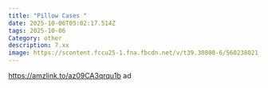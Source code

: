```yaml
---
title: "Pillow Cases "
date: 2025-10-06T05:02:17.514Z
tags: 2025-10-06
Category: other
description: 7.xx
image: https://scontent.fccu25-1.fna.fbcdn.net/v/t39.30808-6/560238021_122222366492103168_2269192066360458155_n.jpg?stp=dst-jpg_p526x296_tt6&_nc_cat=105&ccb=1-7&_nc_sid=aa7b47&_nc_ohc=2NvPDFiTAcYQ7kNvwHQl-Ut&_nc_oc=AdmZjtRsWTjowJ26L6wu2ByrewEIoVy-3JtJDe-XZ8QQFWRnCjfCOcqbucoVib-eqpU&_nc_zt=23&_nc_ht=scontent.fccu25-1.fna&_nc_gid=gf1eemCpiJ8rhHNoqAIxEw&oh=00_AfewZgBRVwSTb_O77jEbNv0SxZ42X5U_foMmtW4J_YrSZA&oe=68E91EB1
---
```

https://amzlink.to/az09CA3qrqu1b ad